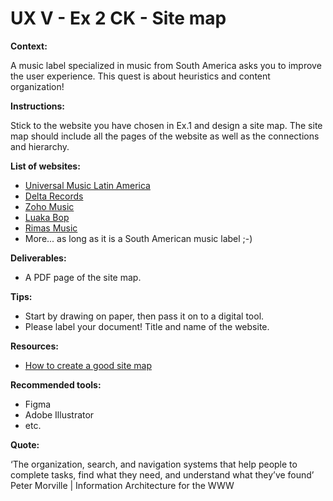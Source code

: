 # UX V - Ex 2 CK - Site map

**Context:** 

A music label specialized in music from South America asks you to improve the user experience. This quest is about heuristics and content organization!

**Instructions:** 

Stick to the website you have chosen in Ex.1 and design a site map. The site map should include all the pages of the website as well as the connections and hierarchy. 

**List of websites:** 

- [Universal Music Latin America](https://www.universalmusica.com/)
- [Delta Records](https://deltarecords.net/)
- [Zoho Music](https://www.zohomusic.com/)
- [Luaka Bop](https://www.luakabop.com/)
- [Rimas Music](https://rimasmusic.com/)
- More... as long as it is a South American music label ;-)

**Deliverables:** 

- A PDF page of the site map.

**Tips:** 

- Start by drawing on paper, then pass it on to a digital tool.
- Please label your document! Title and name of the website.

**Resources:** 

- [How to create a good site map](https://www.smokeylemon.com/blog/how-to-create-a-good-sitemap/)

**Recommended tools:** 

- Figma
- Adobe Illustrator
- etc.

**Quote:** 

‘The organization, search, and navigation systems that help people to complete tasks, find what they need, and understand what they’ve found’ Peter Morville | Information Architecture for the WWW 